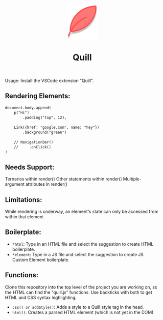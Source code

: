 
<p align="center">
<img src="VSCode/docs/Quill.png" alt="drawing" width="100"/> 
<h1 align="center">Quill</h1>
</p>
<br>

Usage: Install the VSCode extension "Quill".

## Rendering Elements:
```
document.body.append(
    p("Hi")
        .padding("top", 12),

    Link({href: "google.com", name: "hey"})
        .background("green")
    
    // NavigationBar()
    //     .onClick()
)
```

## Needs Support:
Ternaries within render()
Other statements within render()
Multiple-argument attributes in render()

## Limitations:
While rendering is underway, an element's state can only be accessed from within that element

## Boilerplate:
- ```*html```: Type in an HTML file and select the suggestion to create HTML boilerplate. 
- ```*element```: Type in a JS file and select the suggestion to create JS Custom Element boilerplate.

## Functions: 
Clone this repository into the top level of the project you are working on, so the HTML can find the "quill.js" functions.
Use backticks with both to get HTML and CSS syntax highlighting.
- ```css() or addStyle()```: Adds a style to a Quill style tag in the head.
- ```html()```: Creates a parsed HTML element (which is not yet in the DOM)


